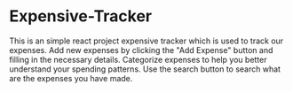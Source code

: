 # Expensive-Tracker
 This is an simple react project expensive tracker which is used to track our expenses.
 Add new expenses by clicking the "Add Expense" button and filling in the necessary details.
 Categorize expenses to help you better understand your spending patterns.
 Use the search button to search what are the expenses you have made.
